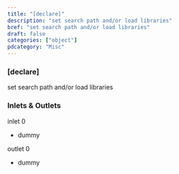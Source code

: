 ```yaml
---
title: "[declare]"
description: "set search path and/or load libraries"
bref: "set search path and/or load libraries"
draft: false
categories: ["object"]
pdcategory: "Misc"
---
```


### [declare]

set search path and/or load libraries

### Inlets & Outlets

inlet 0

 - dummy

outlet 0

 - dummy
 
